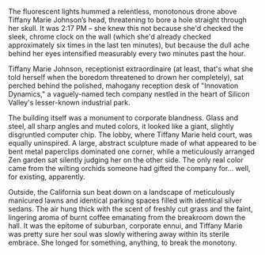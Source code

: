 The fluorescent lights hummed a relentless, monotonous drone above Tiffany Marie Johnson’s head, threatening to bore a hole straight through her skull. It was 2:17 PM – she knew this not because she'd checked the sleek, chrome clock on the wall (which she'd already checked approximately six times in the last ten minutes), but because the dull ache behind her eyes intensified measurably every two minutes past the hour.

Tiffany Marie Johnson, receptionist extraordinaire (at least, that's what she told herself when the boredom threatened to drown her completely), sat perched behind the polished, mahogany reception desk of "Innovation Dynamics," a vaguely-named tech company nestled in the heart of Silicon Valley's lesser-known industrial park.

The building itself was a monument to corporate blandness. Glass and steel, all sharp angles and muted colors, it looked like a giant, slightly disgruntled computer chip. The lobby, where Tiffany Marie held court, was equally uninspired. A large, abstract sculpture made of what appeared to be bent metal paperclips dominated one corner, while a meticulously arranged Zen garden sat silently judging her on the other side. The only real color came from the wilting orchids someone had gifted the company for… well, for existing, apparently.

Outside, the California sun beat down on a landscape of meticulously manicured lawns and identical parking spaces filled with identical silver sedans. The air hung thick with the scent of freshly cut grass and the faint, lingering aroma of burnt coffee emanating from the breakroom down the hall. It was the epitome of suburban, corporate ennui, and Tiffany Marie was pretty sure her soul was slowly withering away within its sterile embrace. She longed for something, anything, to break the monotony.
